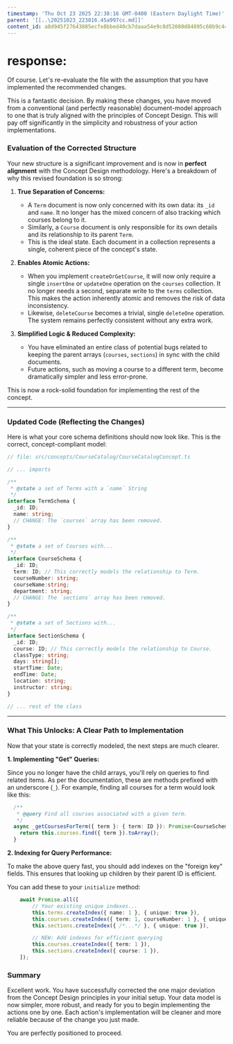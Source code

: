 ```yaml
---
timestamp: 'Thu Oct 23 2025 22:38:16 GMT-0400 (Eastern Daylight Time)'
parent: '[[..\20251023_223816.45a997cc.md]]'
content_id: a8d945f27643805ecfe8bbed40cb7daaa54e9c8d52080d84895c60b9c444a8b0
---
```


# response:

Of course. Let's re-evaluate the file with the assumption that you have implemented the recommended changes.

This is a fantastic decision. By making these changes, you have moved from a conventional (and perfectly reasonable) document-model approach to one that is truly aligned with the principles of Concept Design. This will pay off significantly in the simplicity and robustness of your action implementations.

### Evaluation of the Corrected Structure

Your new structure is a significant improvement and is now in **perfect alignment** with the Concept Design methodology. Here's a breakdown of why this revised foundation is so strong:

1. **True Separation of Concerns:**
   * A `Term` document is now only concerned with its own data: its `_id` and `name`. It no longer has the mixed concern of also tracking which courses belong to it.
   * Similarly, a `Course` document is only responsible for its own details and its relationship to its parent `Term`.
   * This is the ideal state. Each document in a collection represents a single, coherent piece of the concept's state.

2. **Enables Atomic Actions:**
   * When you implement `createOrGetCourse`, it will now only require a single `insertOne` or `updateOne` operation on the `courses` collection. It no longer needs a second, separate write to the `terms` collection. This makes the action inherently atomic and removes the risk of data inconsistency.
   * Likewise, `deleteCourse` becomes a trivial, single `deleteOne` operation. The system remains perfectly consistent without any extra work.

3. **Simplified Logic & Reduced Complexity:**
   * You have eliminated an entire class of potential bugs related to keeping the parent arrays (`courses`, `sections`) in sync with the child documents.
   * Future actions, such as moving a course to a different term, become dramatically simpler and less error-prone.

This is now a rock-solid foundation for implementing the rest of the concept.

***

### Updated Code (Reflecting the Changes)

Here is what your core schema definitions should now look like. This is the correct, concept-compliant model:

```typescript
// file: src/concepts/CourseCatalog/CourseCatalogConcept.ts

// ... imports

/**
 * @state a set of Terms with a `name` String
 */
interface TermSchema {
  _id: ID;
  name: string;
  // CHANGE: The `courses` array has been removed.
}

/**
 * @state a set of Courses with...
 */
interface CourseSchema {
  _id: ID;
  term: ID; // This correctly models the relationship to Term.
  courseNumber: string;
  courseName:string;
  department: string;
  // CHANGE: The `sections` array has been removed.
}

/**
 * @state a set of Sections with...
 */
interface SectionSchema {
  _id: ID;
  course: ID; // This correctly models the relationship to Course.
  classType: string;
  days: string[];
  startTime: Date;
  endTime: Date;
  location: string;
  instructor: string;
}

// ... rest of the class
```

***

### What This Unlocks: A Clear Path to Implementation

Now that your state is correctly modeled, the next steps are much clearer.

**1. Implementing "Get" Queries:**

Since you no longer have the child arrays, you'll rely on queries to find related items. As per the documentation, these are methods prefixed with an underscore (`_`). For example, finding all courses for a term would look like this:

```typescript
  /**
   * @query Find all courses associated with a given term.
   */
  async _getCoursesForTerm({ term }: { term: ID }): Promise<CourseSchema[]> {
    return this.courses.find({ term }).toArray();
  }
```

**2. Indexing for Query Performance:**

To make the above query fast, you should add indexes on the "foreign key" fields. This ensures that looking up children by their parent ID is efficient.

You can add these to your `initialize` method:

```typescript
    await Promise.all([
        // Your existing unique indexes...
        this.terms.createIndex({ name: 1 }, { unique: true }),
        this.courses.createIndex({ term: 1, courseNumber: 1 }, { unique: true }),
        this.sections.createIndex({ /*...*/ }, { unique: true }),

        // NEW: Add indexes for efficient querying
        this.courses.createIndex({ term: 1 }),
        this.sections.createIndex({ course: 1 }),
    ]);
```

### Summary

Excellent work. You have successfully corrected the one major deviation from the Concept Design principles in your initial setup. Your data model is now simpler, more robust, and ready for you to begin implementing the actions one by one. Each action's implementation will be cleaner and more reliable because of the change you just made.

You are perfectly positioned to proceed.
